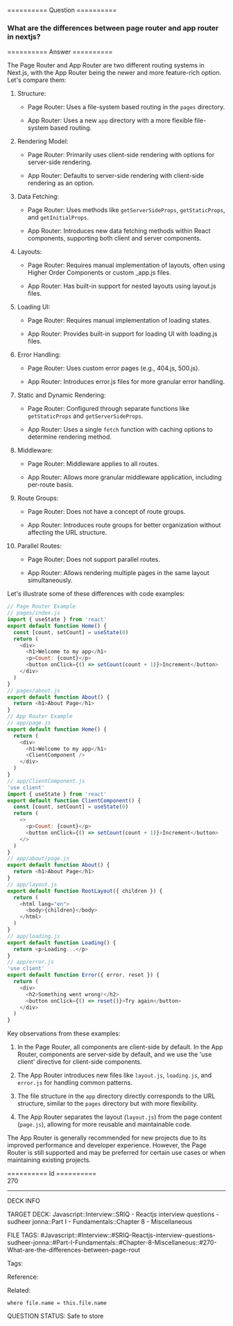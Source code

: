 ========== Question ==========  

### What are the differences between page router and app router in nextjs?  

========== Answer ==========  

The Page Router and App Router are two different routing systems in Next.js, with the App Router being the newer and more feature-rich option. Let's compare them:

1. Structure:

    - Page Router: Uses a file-system based routing in the `pages` directory.

    - App Router: Uses a new `app` directory with a more flexible file-system based routing.

2. Rendering Model:

    - Page Router: Primarily uses client-side rendering with options for server-side rendering.

    - App Router: Defaults to server-side rendering with client-side rendering as an option.

3. Data Fetching:

    - Page Router: Uses methods like `getServerSideProps`, `getStaticProps`, and `getInitialProps`.

    - App Router: Introduces new data fetching methods within React components, supporting both client and server components.

4. Layouts:

    - Page Router: Requires manual implementation of layouts, often using Higher Order Components or custom \_app.js files.

    - App Router: Has built-in support for nested layouts using layout.js files.

5. Loading UI:

    - Page Router: Requires manual implementation of loading states.

    - App Router: Provides built-in support for loading UI with loading.js files.

6. Error Handling:

    - Page Router: Uses custom error pages (e.g., 404.js, 500.js).

    - App Router: Introduces error.js files for more granular error handling.

7. Static and Dynamic Rendering:

    - Page Router: Configured through separate functions like `getStaticProps` and `getServerSideProps`.

    - App Router: Uses a single `fetch` function with caching options to determine rendering method.

8. Middleware:

    - Page Router: Middleware applies to all routes.

    - App Router: Allows more granular middleware application, including per-route basis.

9. Route Groups:

    - Page Router: Does not have a concept of route groups.

    - App Router: Introduces route groups for better organization without affecting the URL structure.

10. Parallel Routes:

    - Page Router: Does not support parallel routes.

    - App Router: Allows rendering multiple pages in the same layout simultaneously.

Let's illustrate some of these differences with code examples:

```javascript
// Page Router Example
// pages/index.js
import { useState } from 'react'
export default function Home() {
  const [count, setCount] = useState(0)
  return (
    <div>
      <h1>Welcome to my app</h1>
      <p>Count: {count}</p>
      <button onClick={() => setCount(count + 1)}>Increment</button>
    </div>
  )
}
// pages/about.js
export default function About() {
  return <h1>About Page</h1>
}
// App Router Example
// app/page.js
export default function Home() {
  return (
    <div>
      <h1>Welcome to my app</h1>
      <ClientComponent />
    </div>
  )
}
// app/ClientComponent.js
'use client'
import { useState } from 'react'
export default function ClientComponent() {
  const [count, setCount] = useState(0)
  return (
    <>
      <p>Count: {count}</p>
      <button onClick={() => setCount(count + 1)}>Increment</button>
    </>
  )
}
// app/about/page.js
export default function About() {
  return <h1>About Page</h1>
}
// app/layout.js
export default function RootLayout({ children }) {
  return (
    <html lang="en">
      <body>{children}</body>
    </html>
  )
}
// app/loading.js
export default function Loading() {
  return <p>Loading...</p>
}
// app/error.js
'use client'
export default function Error({ error, reset }) {
  return (
    <div>
      <h2>Something went wrong!</h2>
      <button onClick={() => reset()}>Try again</button>
    </div>
  )
}
```

Key observations from these examples:

1. In the Page Router, all components are client-side by default. In the App Router, components are server-side by default, and we use the 'use client' directive for client-side components.

2. The App Router introduces new files like `layout.js`, `loading.js`, and `error.js` for handling common patterns.

3. The file structure in the `app` directory directly corresponds to the URL structure, similar to the `pages` directory but with more flexibility.

4. The App Router separates the layout (`layout.js`) from the page content (`page.js`), allowing for more reusable and maintainable code.

The App Router is generally recommended for new projects due to its improved performance and developer experience. However, the Page Router is still supported and may be preferred for certain use cases or when maintaining existing projects.

========== Id ==========  
270

---

DECK INFO

TARGET DECK: Javascript::Interview::SRIQ - Reactjs interview questions - sudheer jonna::Part I - Fundamentals::Chapter 8 - Miscellaneous

FILE TAGS: #Javascript::#Interview::#SRIQ-Reactjs-interview-questions-sudheer-jonna::#Part-I-Fundamentals::#Chapter-8-Miscellaneous::#270-What-are-the-differences-between-page-rout

Tags:

Reference:

Related:

```dataview
where file.name = this.file.name
```
QUESTION STATUS: Safe to store
